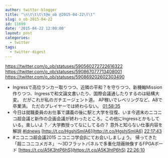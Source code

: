 ```yaml
---
author: twitter-blogger
title: "\n\t\t\t\t@o_ob @2015-04-22\t\t"
slug: o_ob-2015-04-22
id: 11699
date: '2015-04-22 12:00:00'
layout: post
categories:
  - twitter
tags:
  - twitter-digest
---
```


https://twitter.com/o_ob/statuses/590560272722616322 https://twitter.com/o_ob/statuses/590867077713408001 https://twitter.com/o_ob/statuses/590869202602303490  

*   Ingressで高位ランカー取りつつ、近隣の平和？を守りつつ、新機軸Mission作りつつ、Ingressで和文論文書いたり、国際会議通したりするのは結構大変。 だがこれが私のガチエージェント道。 AP稼いでレベリングなど、A8で卒業済。 ただのプレイヤーでは終わらない。 [01:58:35](https://twitter.com/o_ob/statuses/590560272722616322)
*   今日は就職委員のお仕事で講義の後に駅と大学を往復、いま今週末のニコニコ超会議と新作の企画会議が終わったところ。この他にIngressとかもしている。楽しいよ？／大学教授ってなにしてるの？ 意外と知らない仕事内容を解説 [#ldnews](https://twitter.com/search?q=%23ldnews&src=hash) [http://t.co/HgshjSmIA6](http://t.co/HgshjSmIA6) [22:17:43](https://twitter.com/o_ob/statuses/590867077713408001)
*   #ニコニコ超会議2015 ニコニコ学会βにてお会いしましょう。 帰ってきた「超ニコニコメガネ」 ～3Dフラットパネルで多重化隠蔽映像するFPGAボード [https://t.co/A5K3htP6hS](https://t.co/A5K3htP6hS) [22:26:10](https://twitter.com/o_ob/statuses/590869202602303490)